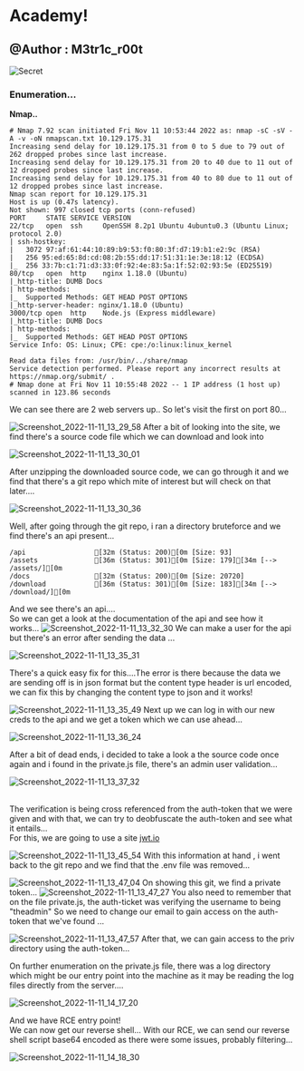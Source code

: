 # Academy!
## @Author : M3tr1c_r00t
![Secret](https://user-images.githubusercontent.com/99975622/209347889-7a75b535-d2c7-44cc-8bd3-cb8757b519d1.png)


### Enumeration...
**__Nmap..__**
```
# Nmap 7.92 scan initiated Fri Nov 11 10:53:44 2022 as: nmap -sC -sV -A -v -oN nmapscan.txt 10.129.175.31
Increasing send delay for 10.129.175.31 from 0 to 5 due to 79 out of 262 dropped probes since last increase.
Increasing send delay for 10.129.175.31 from 20 to 40 due to 11 out of 12 dropped probes since last increase.
Increasing send delay for 10.129.175.31 from 40 to 80 due to 11 out of 12 dropped probes since last increase.
Nmap scan report for 10.129.175.31
Host is up (0.47s latency).
Not shown: 997 closed tcp ports (conn-refused)
PORT     STATE SERVICE VERSION
22/tcp   open  ssh     OpenSSH 8.2p1 Ubuntu 4ubuntu0.3 (Ubuntu Linux; protocol 2.0)
| ssh-hostkey: 
|   3072 97:af:61:44:10:89:b9:53:f0:80:3f:d7:19:b1:e2:9c (RSA)
|   256 95:ed:65:8d:cd:08:2b:55:dd:17:51:31:1e:3e:18:12 (ECDSA)
|_  256 33:7b:c1:71:d3:33:0f:92:4e:83:5a:1f:52:02:93:5e (ED25519)
80/tcp   open  http    nginx 1.18.0 (Ubuntu)
|_http-title: DUMB Docs
| http-methods: 
|_  Supported Methods: GET HEAD POST OPTIONS
|_http-server-header: nginx/1.18.0 (Ubuntu)
3000/tcp open  http    Node.js (Express middleware)
|_http-title: DUMB Docs
| http-methods: 
|_  Supported Methods: GET HEAD POST OPTIONS
Service Info: OS: Linux; CPE: cpe:/o:linux:linux_kernel

Read data files from: /usr/bin/../share/nmap
Service detection performed. Please report any incorrect results at https://nmap.org/submit/ .
# Nmap done at Fri Nov 11 10:55:48 2022 -- 1 IP address (1 host up) scanned in 123.86 seconds

```
We can see there are 2 web servers up.. So let's visit the first on port 80...

![Screenshot_2022-11-11_13_29_58](https://user-images.githubusercontent.com/99975622/209348304-f54c035a-2392-436c-8fcf-b516c070e871.png)
After a bit of looking into the site, we find there's a source code file which we can download and look into

![Screenshot_2022-11-11_13_30_01](https://user-images.githubusercontent.com/99975622/209348410-0789baae-8841-4f50-994b-601a2c1055f5.png)

After unzipping the downloaded source code, we can go through it and we find that there's a git repo which mite of interest but will check on that later....

![Screenshot_2022-11-11_13_30_36](https://user-images.githubusercontent.com/99975622/209348714-9a273593-919f-4b92-807a-b6f223c9fb9e.png)

Well, after going through the git repo, i ran a directory bruteforce and we find there's an api present...

```
/api                 [32m (Status: 200)[0m [Size: 93]
/assets              [36m (Status: 301)[0m [Size: 179][34m [--> /assets/][0m
/docs                [32m (Status: 200)[0m [Size: 20720]
/download            [36m (Status: 301)[0m [Size: 183][34m [--> /download/][0m
```
And we see there's an api....
<br> So we can get a look at the documentation of the api and see how it works...
![Screenshot_2022-11-11_13_32_30](https://user-images.githubusercontent.com/99975622/209349098-dd57b65c-2f1b-4ec1-a6fb-763e2057ede7.png)
We can make a user for the api but there's an error after sending the data ...

![Screenshot_2022-11-11_13_35_31](https://user-images.githubusercontent.com/99975622/209349213-e3f81a71-adc6-4e80-8d01-34f668c50e7c.png)

There's a quick easy fix for this....The error is there because the data we are sending off is in json format but the content type header is url encoded, we can fix this by changing the content type to json and it works!

![Screenshot_2022-11-11_13_35_49](https://user-images.githubusercontent.com/99975622/209349430-5591b5b0-adc5-45cc-af73-d95d62cbe4c6.png)
Next up we can log in with our new creds to the api and we get a token which we can use ahead...

![Screenshot_2022-11-11_13_36_24](https://user-images.githubusercontent.com/99975622/209349657-158d2dde-e0e3-4bdb-99a4-ea340fa2c003.png)

After a bit of dead ends, i decided to take a look a the source code once again and i found in the private.js file, there's an admin user validation...

![Screenshot_2022-11-11_13_37_32](https://user-images.githubusercontent.com/99975622/209350393-6fbe934f-e688-4d65-a551-120f476c5233.png)

<br> The verification is being cross referenced from the auth-token that we were given and with that, we can try to deobfuscate the auth-token and see what it entails...
<br>For this, we are going to use a site <a href="jwt.io">jwt.io</a>

![Screenshot_2022-11-11_13_45_54](https://user-images.githubusercontent.com/99975622/209350401-f22e5f4d-ce44-47ca-88c1-b5307754a6ca.png)
With this information at hand , i went back to the git repo and we find that the .env file was removed...

![Screenshot_2022-11-11_13_47_04](https://user-images.githubusercontent.com/99975622/209350860-95b54190-abba-4300-acf4-3558d3f4562a.png)
On showing this git, we find a private token...
![Screenshot_2022-11-11_13_47_27](https://user-images.githubusercontent.com/99975622/209351009-bf4fd5a5-15c8-45bb-be21-eaf58e2e7833.png)
You also need to remember that on the 
file private.js, the auth-ticket was verifying the username to being "theadmin" So we  need to change our 
email to gain access on the auth-token that we've found ...


![Screenshot_2022-11-11_13_47_57](https://user-images.githubusercontent.com/99975622/209351825-75345d22-d622-4bab-891b-a43d7c0ea5af.png)
After that, we can gain access to the priv directory using the auth-token...


On further enumeration on the private.js file, there was a log directory which might be our entry point into the machine as it may be reading the log files directly from the server....


![Screenshot_2022-11-11_14_17_20](https://user-images.githubusercontent.com/99975622/209352210-f1b32dde-27d2-488e-952b-97027250867a.png)

And we have RCE entry point!
<br> We can now get our reverse shell...
With our RCE, we can send our reverse shell script base64 encoded as there were some issues, probably filtering...

![Screenshot_2022-11-11_14_18_30](https://user-images.githubusercontent.com/99975622/209352406-0cda28ca-4231-415f-ab1d-06a49b5d19b8.png)

